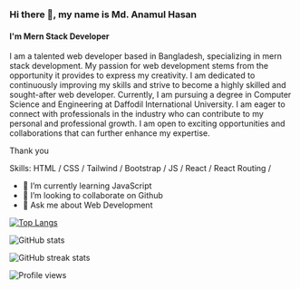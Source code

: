 ### Hi there 👋, my name is Md. Anamul Hasan
#### I'm Mern Stack Developer
I am a talented web developer based in Bangladesh, specializing in mern stack development. My passion for web development stems from the opportunity it provides to express my creativity. I am dedicated to continuously improving my skills and strive to become a highly skilled and sought-after web developer. 
Currently, I am pursuing a degree in Computer Science and Engineering at Daffodil International University. I am eager to connect with professionals in the industry who can contribute to my personal and professional growth. I am open to exciting opportunities and collaborations that can further enhance my expertise.

Thank you

Skills: HTML / CSS / Tailwind / Bootstrap / JS / React / React Routing /

- 🌱 I’m currently learning JavaScript 
- 👯 I’m looking to collaborate on Github 
- 💬 Ask me about Web Development 


[![Top Langs](https://github-readme-stats.vercel.app/api/top-langs/?username=mdanamulhasan201)](https://github.com/anuraghazra/github-readme-stats)

![GitHub stats](https://github-readme-stats.vercel.app/api?username=mdanamulhasan201&show_icons=true&count_private=true)  

![GitHub streak stats](https://github-readme-streak-stats.herokuapp.com/?user=mdanamulhasan201)  

![Profile views](https://gpvc.arturio.dev/mdanamulhasan201)  
